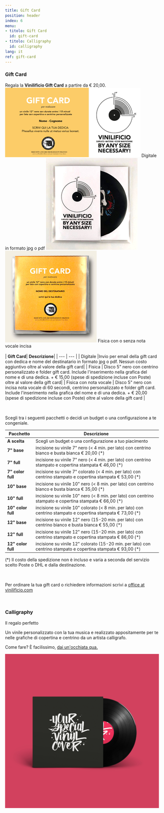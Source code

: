 ```yaml
---
title: Gift Card
position: header
index: 6
menu:
- titolo: Gift Card
  id: gift-card 
- titolo: Calligraphy
  id: calligraphy
lang: it
ref: gift-card
---
```


### Gift Card
Regala la <b>Vinilificio Gift Card</b> a partire da € 20,00.
<br>
![giftcard](/img/GIFT-CARD_yellow_WEB.jpg) 
Digitale in formato jpg o pdf
![giftcardvinile](/img/gift-card-mockup-front_web.jpg)![giftcardvinile](/img/gift-card-mockup-back_web.jpg)
Fisica con o senza nota vocale incisa
<br>
<br>
| **Gift Card**| **Descrizione**|
| --- | --- |
| Digitale  |Invio per email della gift card con dedica e nome del destinatario in formato jpg o pdf. Nessun costo aggiuntivo oltre al valore della gift card|
| Fisica  | Disco 5" nero con centrino personalizzato e folder gift card. Include l'inserimento nella grafica del nome e di una dedica. + € 15,00 (spese di spedizione incluse con Poste) oltre al valore della gift card|
| Fisica con nota vocale | Disco 5" nero con incisa nota vocale di 60 secondi, centrino personalizzato e folder gift card. Include l'inserimento nella grafica del nome e di una dedica. + € 20,00 (spese di spedizione incluse con Poste) oltre al valore della gift card |

<br><br>
Scegli tra i seguenti pacchetti o decidi un budget o una configurazione a te congeniale.
<br>

| **Pacchetto** |**Descrizione** |
| --- | --- |
| **A scelta** | Scegli un budget o una configurazione a tuo piacimento |
| **7" base** | incisione su vinile 7" nero (< 4 min. per lato) con centrino bianco e busta bianca € 20,00 (*) |
| **7" full** | incisione su vinile 7" nero (< 4 min. per lato) con centrino stampato e copertina stampata € 46,00 (*)|
| **7" color full** | incisione su vinile 7" colorato (< 4 min. per lato) con centrino stampato e copertina stampata € 53,00 (*)    |
| **10" base** | incisione su vinile 10" nero (< 8 min. per lato) con centrino bianco e busta bianca € 35,00 (*) |
| **10" full** | incisione su vinile 10" nero (< 8 min. per lato) con centrino stampato e copertina stampata € 66,00 (*)|
| **10" color full** | incisione su vinile 10" colorato (< 8 min. per lato) con centrino stampato e copertina stampata € 73,00 (*)|
| **12" base** | incisione su vinile 12" nero (15-20 min. per lato) con centrino bianco e busta bianca € 55,00 (*) |
| **12" full** | incisione su vinile 12" nero (15-20 min. per lato) con centrino stampato e copertina stampata € 86,00 (*) |
| **12" color full** | incisione su vinile 12" colorato (15-20 min. per lato) con centrino stampato e copertina stampata € 93,00 (*) |

(*) Il costo della spedizione non è incluso e varia a seconda del servizio scelto Poste o DHL e dalla destinazione. 



<br><br>
Per ordinare la tua gift card o richiedere informazioni scrivi a
<a href="mailto:office@vinilificio.com">office at vinilificio.com</a>

<br>

### Calligraphy
Il regalo perfetto

Un vinile personalizzato con la tua musica e realizzato appositamente per te nelle grafiche di copertina e centrino da un artista calligrafo.

Come fare? È facilissimo, <a href="/calligraphy/">dai un'occhiata qua.</a>


![calligraphy](/img/CAROSELLO_1.jpg)


